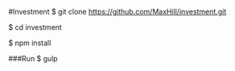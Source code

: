 #Investment
$ git clone https://github.com/MaxHill/investment.git

$ cd investment

$ npm install

###Run
$ gulp

